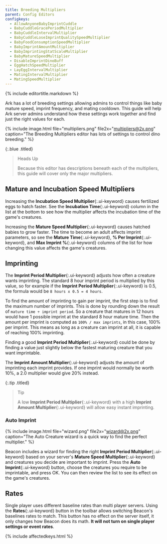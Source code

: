 ```yaml
---
title: Breeding Multipliers
parent: Config Editors
configkeys:
  - AllowAnyoneBabyImprintCuddle
  - BabyCuddleGracePeriodMultiplier
  - BabyCuddleIntervalMultiplier
  - BabyCuddleLoseImprintQualitySpeedMultiplier
  - BabyFoodConsumptionSpeedMultiplier
  - BabyImprintAmountMultiplier
  - BabyImprintingStatScaleMultiplier
  - BabyMatureSpeedMultiplier
  - DisableImprintDinoBuff
  - EggHatchSpeedMultiplier
  - LayEggIntervalMultiplier
  - MatingIntervalMultiplier
  - MatingSpeedMultiplier
---
```

{% include editortitle.markdown %}

Ark has a lot of breeding settings allowing admins to control things like baby mature speed, imprint frequency, and mating cooldown. This guide will help Ark server admins understand how these settings work together and find just the right values for each.

{% include image.html file="multipliers.png" file2x="multipliers@2x.png" caption="The Breeding Multipliers editor has lots of settings to control dino breeding." %}

{:.blue .titled}
> Heads Up
> 
> Because this editor has descriptions beneath each of the multipliers, this guide will cover only the major multipliers.

## Mature and Incubation Speed Multipliers

Increasing the **Incubation Speed Multiplier**{:.ui-keyword} causes fertilized eggs to hatch faster. See the **Incubation Time**{:.ui-keyword} column in the list at the bottom to see how the multiplier affects the incubation time of the game's creatures.

Increasing the **Mature Speed Multiplier**{:.ui-keyword} causes hatched babies to grow faster. The time to become an adult affects imprint parameters, so see the **Mature Time**{:.ui-keyword}, **% Per Imprint**{:.ui-keyword}, and **Max Imprint %**{:.ui-keyword} columns of the list for how changing this value affects the game's creatures.

## Imprinting

The **Imprint Period Multiplier**{:.ui-keyword} adjusts how often a creature wants imprinting. The standard 8 hour imprint period is multiplied by this value, so for example if the **Imprint Period Multiplier**{:.ui-keyword} is 0.5, the formula would be `8 hours x 0.5 = 4 hours`.

To find the amount of imprinting to gain per imprint, the first step is to find the maximum number of imprints. This is done by rounding down the result of `mature time ÷ imprint period`. So a creature that matures in 12 hours would have 1 possible imprint at the standard 8 hour mature time. Then the amount per imprint is computed as `100% / max imprints`, in this case, 100% per imprint. This means as long as a creature can imprint at all, it is capable of reaching 100% imprinting.

Finding a good **Imprint Period Multiplier**{:.ui-keyword} could be done by finding a value just slightly below the fastest maturing creature that you want imprintable.

The **Imprint Amount Multiplier**{:.ui-keyword} adjusts the amount of imprinting each imprint provides. If one imprint would normally be worth 10%, a 2.0 multiplier would give 20% instead.

{:.tip .titled}
> Tip
> 
> A low **Imprint Period Multiplier**{:.ui-keyword} with a high **Imprint Amount Multiplier**{:.ui-keyword} will allow easy instant imprinting.

### Auto Imprint

{% include image.html file="wizard.png" file2x="wizard@2x.png" caption="The Auto Creature wizard is a quick way to find the perfect multiplier." %}

Beacon includes a wizard for finding the right **Imprint Period Multiplier**{:.ui-keyword} based on your server's **Mature Speed Multiplier**{:.ui-keyword} and creatures you decide are important to imprint. Press the **Auto Imprint**{:.ui-keyword} button, choose the creatures you require to be imprintable, and press OK. You can then review the list to see its effect on the game's creatures.

## Rates

Single player uses different baseline rates than multi player servers. Using the **Rates**{:.ui-keyword} button in the toolbar allows switching Beacon's baselines rates to match. This button has no effect on the server itself, it only changes how Beacon does its math. **It will not turn on single player settings or event rates**.

{% include affectedkeys.html %}
